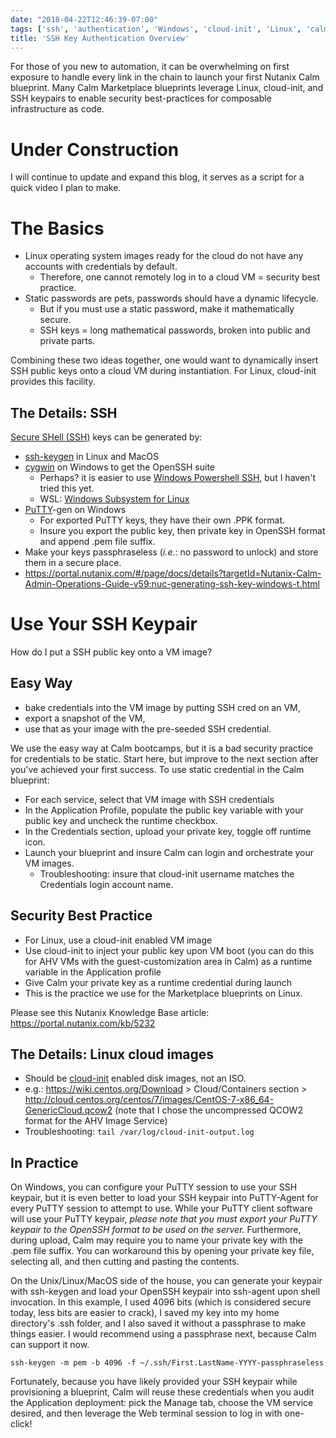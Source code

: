 ```yaml
---
date: "2018-04-22T12:46:39-07:00"
tags: ['ssh', 'authentication', 'Windows', 'cloud-init', 'Linux', 'calm', 'security', 'tutorial']
title: 'SSH Key Authentication Overview'
---
```

For those of you new to automation, it can be overwhelming on first
exposure to handle every link in the chain to launch your first Nutanix Calm blueprint. Many Calm Marketplace blueprints leverage Linux, cloud-init, and SSH keypairs to enable security best-practices for composable infrastructure as code.

<!--more-->
# Under Construction #
I will continue to update and expand this blog, it serves as a script for a quick video I plan to make.

# The Basics #

- Linux operating system images ready for the cloud do not have any
  accounts with credentials by default.
  - Therefore, one cannot remotely log in to a cloud VM = security best practice.
- Static passwords are pets, passwords should have a dynamic lifecycle.
  - But if you must use a static password, make it mathematically secure.
  - SSH keys = long mathematical passwords, broken into public and private parts.

Combining these two ideas together, one would want to dynamically insert SSH public keys onto a cloud VM during instantiation. For Linux, cloud-init provides this facility.

## The Details: SSH ##

[Secure SHell (SSH)](https://www.openssh.com/) keys can be generated by:

- [ssh-keygen](https://man.openbsd.org/ssh-keygen.1) in Linux and MacOS
- [cygwin](http://cygwin.org/) on Windows to get the OpenSSH suite
  - Perhaps? it is easier to use [Windows Powershell SSH](https://docs.microsoft.com/en-us/powershell/scripting/core-powershell/ssh-remoting-in-powershell-core?view=powershell-6), but I haven't tried this yet.
  - WSL: [Windows Subsystem for Linux](https://docs.microsoft.com/en-us/windows/wsl/about)
- [PuTTY](https://www.chiark.greenend.org.uk/~sgtatham/putty/latest.html)-gen on Windows
  - For exported PuTTY keys, they have their own .PPK format.
  - Insure you export the public key, then private key in OpenSSH format
  and append .pem file suffix.
- Make your keys passphraseless (*i.e.*: no password to unlock)
 and store them in a secure place.
 - https://portal.nutanix.com/#/page/docs/details?targetId=Nutanix-Calm-Admin-Operations-Guide-v59:nuc-generating-ssh-key-windows-t.html

# Use Your SSH Keypair #

How do I put a SSH public key onto a VM image?

## Easy Way ##
  - bake credentials into the VM image by putting SSH cred on an VM,
  - export a snapshot of the VM,
  - use that as your image with the pre-seeded SSH credential.

We use the easy way at Calm bootcamps, but it is a bad security practice
 for credentials to be static. Start here, but improve to the next section
 after you've achieved your first success. To use static credential in the Calm blueprint:

- For each service, select that VM image with SSH credentials
- In the Application Profile, populate the public key variable with your public key
  and uncheck the runtime checkbox.
- In the Credentials section, upload your private key, toggle off runtime icon.
- Launch your blueprint and insure Calm can login and orchestrate your VM images.
  - Troubleshooting: insure that cloud-init username matches the Credentials
  login account name.

## Security Best Practice ##
- For Linux, use a cloud-init enabled VM image
- Use cloud-init to inject your public key upon VM boot
(you can do this for AHV VMs with the guest-customization area in Calm)
 as a runtime variable in the Application profile
- Give Calm your private key as a runtime credential during launch
- This is the practice we use for the Marketplace blueprints on Linux.

Please see this Nutanix Knowledge Base article:
https://portal.nutanix.com/kb/5232

## The Details: Linux cloud images ##

- Should be [cloud-init](http://cloudinit.readthedocs.io/en/latest/) enabled disk images, not an ISO.
 - e.g.: https://wiki.centos.org/Download > Cloud/Containers section > http://cloud.centos.org/centos/7/images/CentOS-7-x86_64-GenericCloud.qcow2
 (note that I chose the uncompressed QCOW2 format for the AHV Image Service)
 - Troubleshooting: ````tail /var/log/cloud-init-output.log````

## In Practice ##

On Windows, you can configure your PuTTY session to use your SSH keypair, but it is even better to load your SSH keypair into PuTTY-Agent for every PuTTY session to attempt to use. While your PuTTY client software will use your PuTTY keypair, _please note that you must export your PuTTY keypair to the OpenSSH format to be used on the server._ Furthermore, during upload, Calm may require you to name your private key with the .pem file suffix. You can workaround this by opening your private key file, selecting all, and then cutting and pasting the contents.

On the Unix/Linux/MacOS side of the house, you can generate your keypair with ssh-keygen and load your OpenSSH keypair into ssh-agent upon shell invocation. In this example, I used 4096 bits (which is considered secure today, less bits are easier to crack), I saved my key into my home directory's .ssh folder, and I also saved it without a passphrase to make things easier. I would recommend using a passphrase next, because Calm can support it now.

````ssh-keygen -m pem -b 4096 -f ~/.ssh/First.LastName-YYYY-passphraseless````

Fortunately, because you have likely provided your SSH keypair while provisioning a blueprint, Calm will reuse these credentials when you audit the Application deployment: pick the Manage tab, choose the VM service desired, and then leverage the Web terminal session to log in with one-click!
